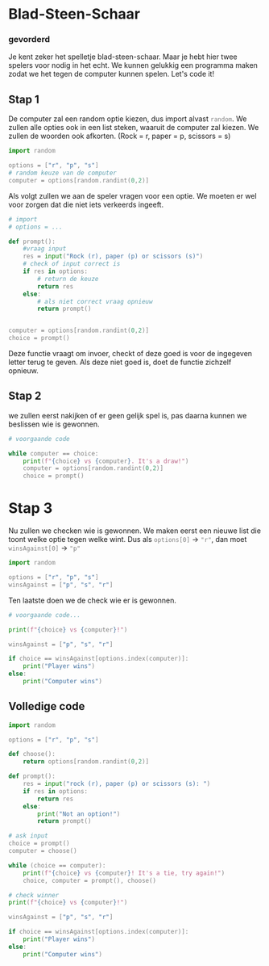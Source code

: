 <style>
    code{
    color: gray;
}
</style>

# Blad-Steen-Schaar

### gevorderd

Je kent zeker het spelletje blad-steen-schaar. Maar je hebt hier twee spelers voor nodig in het echt. We kunnen gelukkig een programma maken zodat we het tegen de computer kunnen spelen. Let's code it!

## Stap 1

De computer zal een random optie kiezen, dus import alvast `random`. We zullen alle opties ook in een list steken, waaruit de computer zal kiezen. We zullen de woorden ook afkorten. (Rock = r, paper = p, scissors = s)

```python
import random

options = ["r", "p", "s"]
# random keuze van de computer
computer = options[random.randint(0,2)]
```

Als volgt zullen we aan de speler vragen voor een optie. We moeten er wel voor zorgen dat die niet iets verkeerds ingeeft.

```python
# import
# options = ...

def prompt():
    #vraag input
    res = input("Rock (r), paper (p) or scissors (s)")
    # check of input correct is
    if res in options:
        # return de keuze
        return res
    else:
        # als niet correct vraag opnieuw
        return prompt()


computer = options[random.randint(0,2)]
choice = prompt()
```

Deze functie vraagt om invoer, checkt of deze goed is voor de ingegeven letter terug te geven. Als deze niet goed is, doet de functie zichzelf opnieuw.

## Stap 2

we zullen eerst nakijken of er geen gelijk spel is, pas daarna kunnen we beslissen wie is gewonnen.

```python
# voorgaande code

while computer == choice:
    print(f"{choice} vs {computer}. It's a draw!")
    computer = options[random.randint(0,2)]
    choice = prompt()

```

# Stap 3

Nu zullen we checken wie is gewonnen. We maken eerst een nieuwe list die toont welke optie tegen welke wint. Dus als `options[0]` -> `"r"`, dan moet `winsAgainst[0]` -> `"p"`

```python
import random

options = ["r", "p", "s"]
winsAgainst = ["p", "s", "r"]
```

Ten laatste doen we de check wie er is gewonnen.

```python
# voorgaande code...

print(f"{choice} vs {computer}!")

winsAgainst = ["p", "s", "r"]

if choice == winsAgainst[options.index(computer)]:
    print("Player wins")
else:
    print("Computer wins")
```

## Volledige code

```python
import random

options = ["r", "p", "s"]

def choose():
    return options[random.randint(0,2)]

def prompt():
    res = input("rock (r), paper (p) or scissors (s): ")
    if res in options:
        return res
    else:
        print("Not an option!")
        return prompt()

# ask input
choice = prompt()
computer = choose()

while (choice == computer):
    print(f"{choice} vs {computer}! It's a tie, try again!")
    choice, computer = prompt(), choose()

# check winner
print(f"{choice} vs {computer}!")

winsAgainst = ["p", "s", "r"]

if choice == winsAgainst[options.index(computer)]:
    print("Player wins")
else:
    print("Computer wins")

```
